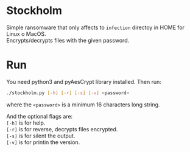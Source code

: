 # Stockholm

Simple ransomware that only affects to `infection` directoy in HOME for Linux o MacOS.<br>
Encrypts/decrypts files with the given password.

# Run
You need python3 and pyAesCrypt library installed. Then run:

```bash
./stockholm.py [-h] [-r] [-s] [-v] <password>
```
where the `<password>` is a minimum 16 characters long string. 

And the optional flags are:<br>
`[-h]` is for help.<br>
`[-r]` is for reverse, decrypts files encrypted.<br>
`[-s]` is for silent the output.<br>
`[-v]` is for printin the version.<br>
